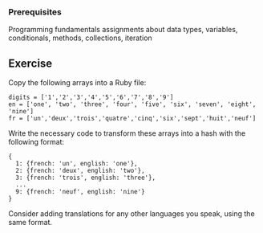 ### Prerequisites

Programming fundamentals assignments about data types, variables, conditionals, methods, collections, iteration

## Exercise

Copy the following arrays into a Ruby file:

```
digits = ['1','2','3','4','5','6','7','8','9']
en = ['one', 'two', 'three', 'four', 'five', 'six', 'seven', 'eight', 'nine']
fr = ['un','deux','trois','quatre','cinq','six','sept','huit','neuf']
```
Write the necessary code to transform these arrays into a hash with the following format:

```
{
  1: {french: 'un', english: 'one'},
  2: {french: 'deux', english: 'two'},
  3: {french: 'trois', english: 'three'},
  ...
  9: {french: 'neuf', english: 'nine'}
}
```
Consider adding translations for any other languages you speak, using the same format.
